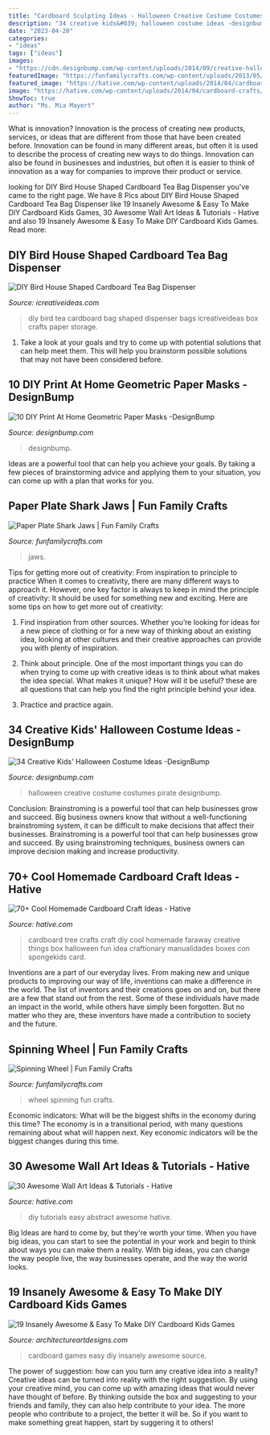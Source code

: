 ```yaml
---
title: "Cardboard Sculpting Ideas - Halloween Creative Costume Costumes Pirate Designbump"
description: "34 creative kids&#039; halloween costume ideas -designbump"
date: "2023-04-20"
categories:
- "ideas"
tags: ["ideas"]
images:
- "https://cdn.designbump.com/wp-content/uploads/2014/09/creative-halloween-costumes-003.jpg"
featuredImage: "https://funfamilycrafts.com/wp-content/uploads/2013/05/spinning_wheel.jpg"
featured_image: "https://hative.com/wp-content/uploads/2014/04/cardboard-crafts/8-cardboard-faraway-tree.jpg"
image: "https://hative.com/wp-content/uploads/2014/04/cardboard-crafts/8-cardboard-faraway-tree.jpg"
ShowToc: true
author: "Ms. Mia Mayert"
---
```



What is innovation?
Innovation is the process of creating new products, services, or ideas that are different from those that have been created before. Innovation can be found in many different areas, but often it is used to describe the process of creating new ways to do things. Innovation can also be found in businesses and industries, but often it is easier to think of innovation as a way for companies to improve their product or service.

	

		
looking for DIY Bird House Shaped Cardboard Tea Bag Dispenser you've came to the right page. We have 8 Pics about DIY Bird House Shaped Cardboard Tea Bag Dispenser like 19 Insanely Awesome &amp; Easy To Make DIY Cardboard Kids Games, 30 Awesome Wall Art Ideas &amp; Tutorials - Hative and also 19 Insanely Awesome &amp; Easy To Make DIY Cardboard Kids Games. Read more:
		
    
## DIY Bird House Shaped Cardboard Tea Bag Dispenser

<img loading=lazy src="https://www.icreativeideas.com/wp-content/uploads/2014/03/DIY-Bird-House-Shaped-Cardboard-Tea-Bag-Dispenser-1.jpg" onerror="this.onerror=null;this.src='https://tse4.mm.bing.net/th?id=OIP.8LrwHu8pYUIfidE3TKeDCgHaHa&amp;pid=15.1';" alt="DIY Bird House Shaped Cardboard Tea Bag Dispenser">

_Source: icreativeideas.com_

>diy bird tea cardboard bag shaped dispenser bags icreativeideas box crafts paper storage. 

	

1. Take a look at your goals and try to come up with potential solutions that can help meet them. This will help you brainstorm possible solutions that may not have been considered before.

    
## 10 DIY Print At Home Geometric Paper Masks -DesignBump

<img loading=lazy src="https://cdn.designbump.com/wp-content/uploads/2014/10/3d-geometrical-halloween-masks-steve-wintercroft-10.jpg" onerror="this.onerror=null;this.src='https://tse4.mm.bing.net/th?id=OIP.ZWy8WFncriPfXkYsTxfsugHaE7&amp;pid=15.1';" alt="10 DIY Print At Home Geometric Paper Masks -DesignBump">

_Source: designbump.com_

>designbump. 

	

Ideas are a powerful tool that can help you achieve your goals. By taking a few pieces of brainstorming advice and applying them to your situation, you can come up with a plan that works for you.

    
## Paper Plate Shark Jaws | Fun Family Crafts

<img loading=lazy src="https://funfamilycrafts.com/wp-content/uploads/2012/05/shark-jaws.jpg" onerror="this.onerror=null;this.src='https://tse2.mm.bing.net/th?id=OIP.DNvvainOZUsT0xnGULg-jAAAAA&amp;pid=15.1';" alt="Paper Plate Shark Jaws | Fun Family Crafts">

_Source: funfamilycrafts.com_

>jaws. 

	

Tips for getting more out of creativity: From inspiration to principle to practice
When it comes to creativity, there are many different ways to approach it. However, one key factor is always to keep in mind the principle of creativity: It should be used for something new and exciting. Here are some tips on how to get more out of creativity:
1. Find inspiration from other sources. Whether you’re looking for ideas for a new piece of clothing or for a new way of thinking about an existing idea, looking at other cultures and their creative approaches can provide you with plenty of inspiration.

2. Think about principle. One of the most important things you can do when trying to come up with creative ideas is to think about what makes the idea special. What makes it unique? How will it be useful? these are all questions that can help you find the right principle behind your idea.

3. Practice and practice again.

    
## 34 Creative Kids&#039; Halloween Costume Ideas -DesignBump

<img loading=lazy src="https://cdn.designbump.com/wp-content/uploads/2014/09/creative-halloween-costumes-003.jpg" onerror="this.onerror=null;this.src='https://tse4.mm.bing.net/th?id=OIP.soLRLqsMMb5BydH5VdPL-AHaLG&amp;pid=15.1';" alt="34 Creative Kids&#039; Halloween Costume Ideas -DesignBump">

_Source: designbump.com_

>halloween creative costume costumes pirate designbump. 

	

Conclusion: Brainstroming is a powerful tool that can help businesses grow and succeed.
Big business owners know that without a well-functioning brainstroming system, it can be difficult to make decisions that affect their businesses. Brainstroming is a powerful tool that can help businesses grow and succeed. By using brainstroming techniques, business owners can improve decision making and increase productivity.

    
## 70+ Cool Homemade Cardboard Craft Ideas - Hative

<img loading=lazy src="https://hative.com/wp-content/uploads/2014/04/cardboard-crafts/8-cardboard-faraway-tree.jpg" onerror="this.onerror=null;this.src='https://tse4.mm.bing.net/th?id=OIP.TVYu1wHsg8_a4nw5TLYsSAHaLV&amp;pid=15.1';" alt="70+ Cool Homemade Cardboard Craft Ideas - Hative">

_Source: hative.com_

>cardboard tree crafts craft diy cool homemade faraway creative things box halloween fun idea craftionary manualidades boxes con spongekids card. 

	

Inventions are a part of our everyday lives. From making new and unique products to improving our way of life, inventions can make a difference in the world. The list of inventors and their creations goes on and on, but there are a few that stand out from the rest. Some of these individuals have made an impact in the world, while others have simply been forgotten. But no matter who they are, these inventors have made a contribution to society and the future.

    
## Spinning Wheel | Fun Family Crafts

<img loading=lazy src="https://funfamilycrafts.com/wp-content/uploads/2013/05/spinning_wheel.jpg" onerror="this.onerror=null;this.src='https://tse3.mm.bing.net/th?id=OIP.0WskA3vro5ba4t6SWVRTugAAAA&amp;pid=15.1';" alt="Spinning Wheel | Fun Family Crafts">

_Source: funfamilycrafts.com_

>wheel spinning fun crafts. 

	

Economic indicators: What will be the biggest shifts in the economy during this time?
The economy is in a transitional period, with many questions remaining about what will happen next. Key economic indicators will be the biggest changes during this time.

    
## 30 Awesome Wall Art Ideas &amp; Tutorials - Hative

<img loading=lazy src="https://hative.com/wp-content/uploads/2015/12/wall-art-ideas-tutorials/12-wall-art-ideas-tutorials.jpg" onerror="this.onerror=null;this.src='https://tse2.mm.bing.net/th?id=OIP.9FNhOr3n7DteDJ8IyYgLMQHaLG&amp;pid=15.1';" alt="30 Awesome Wall Art Ideas &amp; Tutorials - Hative">

_Source: hative.com_

>diy tutorials easy abstract awesome hative. 

	

Big Ideas are hard to come by, but they're worth your time. When you have big ideas, you can start to see the potential in your work and begin to think about ways you can make them a reality. With big ideas, you can change the way people live, the way businesses operate, and the way the world looks.

    
## 19 Insanely Awesome &amp; Easy To Make DIY Cardboard Kids Games

<img loading=lazy src="https://www.architectureartdesigns.com/wp-content/uploads/2015/01/818.jpg" onerror="this.onerror=null;this.src='https://tse2.mm.bing.net/th?id=OIP.Oh7wO_djWbFi7AX9bm7NAQHaLH&amp;pid=15.1';" alt="19 Insanely Awesome &amp; Easy To Make DIY Cardboard Kids Games">

_Source: architectureartdesigns.com_

>cardboard games easy diy insanely awesome source. 

	

The power of suggestion: how can you turn any creative idea into a reality?
Creative ideas can be turned into reality with the right suggestion. By using your creative mind, you can come up with amazing ideas that would never have thought of before. By thinking outside the box and suggesting to your friends and family, they can also help contribute to your idea. The more people who contribute to a project, the better it will be. So if you want to make something great happen, start by suggering it to others!

